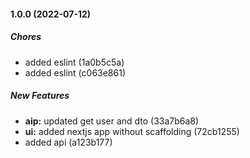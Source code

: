 #### 1.0.0 (2022-07-12)

##### Chores

- added eslint (1a0b5c5a)
- added eslint (c063e861)

##### New Features

- **aip:** updated get user and dto (33a7b6a8)
- **ui:** added nextjs app without scaffolding (72cb1255)
- added api (a123b177)
